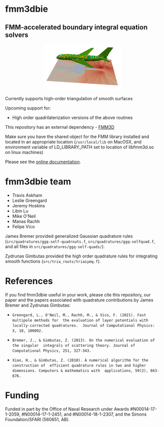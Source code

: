 # fmm3dbie

## FMM-accelerated boundary integral equation solvers

<p align="center">
<img width="50%" src="docs/plane.png"/>
</p>

Currently supports high-order triangulation of smooth surfaces

Upcoming support for: 
-  High order quadrilaterization versions of the above routines 


This repository has an external dependency - [FMM3D](https://fmm3d.readthedocs.io/en/latest)

Make sure you have the shared object for the FMM library installed and
located in an appropriate location (`/usr/local/lib` on MacOSX, and
environment variable of LD_LIBRARY_PATH set to location of libfmm3d.so 
on linux machines)


Please see the [online documentation](https://fmm3dbie.readthedocs.io).


fmm3dbie team
===============
* Travis Askham
* Leslie Greengard
* Jeremy Hoskins
* Libin Lu
* Mike O'Neil
* Manas Rachh
* Felipe Vico


James Bremer provided generalized Gaussian quadrature rules
(`src/quadratures/ggq-self-quadrouts.f`, `src/quadratures/ggq-selfquad.f`,
and all files in `src/quadratures/ggq-self-quads/`). 

Zydrunas Gimbutas provided the high order quadrature rules
for integrating smooth functions (`src/tria_routs/triasymq.f`).

References
============
If you find fmm3dbie useful in your work, please cite this repository,
our paper and the papers associated with quadrature contributions by
James Bremer and Zydrunas Gimbutas:

- `Greengard, L., O'Neil, M., Rachh, M., & Vico, F. (2021). Fast multipole methods for 
the evaluation of layer potentials with locally-corrected quadratures. 
Journal of Computational Physics: X, 10, 100092.`

- `Bremer, J., & Gimbutas, Z. (2013). On the numerical evaluation of the singular 
integrals of scattering theory. Journal of Computational Physics, 251, 327-343.` 

- `Xiao, H., & Gimbutas, Z. (2010). A numerical algorithm for the construction of 
efficient quadrature rules in two and higher dimensions. Computers & mathematics with 
applications, 59(2), 663-676.` 


Funding
=========

Funded in part by the Office of Naval Research under Awards
#N00014-17-1-2059, #N00014-17-1-2451, and #N00014-18-1-2307, 
and the Simons Foundation/SFARI (560651, AB).

